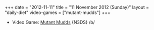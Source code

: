 +++
date = "2012-11-11"
title = "11 November 2012 (Sunday)"
layout = "daily-diet"
video-games = ["mutant-mudds"]
+++

<ul>
<li class="entry video-games">Video Game: <a href="/video-games/mutant-mudds">Mutant Mudds</a> {N3DS} /b/</li>
</ul>